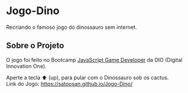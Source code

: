 # Jogo-Dino
Recriando o famoso jogo do dinossauro sem internet.

## Sobre o Projeto
O jogo foi feito no Bootcamp <a href="https://web.dio.me/track/javascript-game-developer?tab=path">JavaScript Game Developer</a> da DIO (Digital Innovation One).

Aperte a tecla ⬆ (up), para pular com o Dinossauro sob os cactus.<br>
Link do Jogo: https://satoosan.github.io/Jogo-Dino/
